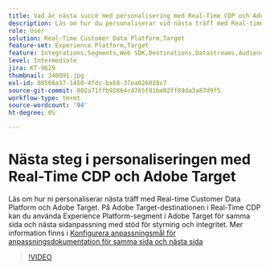 ```yaml
---
title: Vad är nästa succé med personalisering med Real-Time CDP och Adobe Target?
description: Läs om hur du personaliserar vid nästa träff med Real-time Customer Data Platform (CDP) och Adobe Target.
role: User
solution: Real-Time Customer Data Platform,Target
feature-set: Experience Platform,Target
feature: Integrations,Segments,Web SDK,Destinations,Datastreams,Audiences,Experience Targeting
level: Intermediate
jira: KT-9629
thumbnail: 340091.jpg
exl-id: 08568a37-1450-4fdc-ba58-37ea026028c7
source-git-commit: 802a71ffb92864c4765f81be02ff84da3a87d9f5
workflow-type: tm+mt
source-wordcount: '94'
ht-degree: 0%

---
```


# Nästa steg i personaliseringen med Real-Time CDP och Adobe Target

Läs om hur ni personaliserar nästa träff med Real-time Customer Data Platform och Adobe Target. På Adobe Target-destinationen i Real-Time CDP kan du använda Experience Platform-segment i Adobe Target för samma sida och nästa sidanpassning med stöd för styrning och integritet. Mer information finns i [Konfigurera anpassningsmål för anpassningsdokumentation för samma sida och nästa sida](https://experienceleague.adobe.com/docs/experience-platform/destinations/ui/activate/configure-personalization-destinations.html)

>[!VIDEO](https://video.tv.adobe.com/v/340091?quality=12&learn=on)

